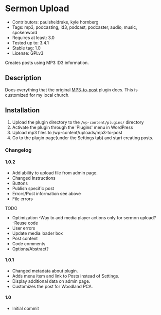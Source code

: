 # Sermon Upload
- Contributors: paulsheldrake, kyle hornberg
- Tags: mp3, podcasting, id3, podcast, podcaster, audio, music, spokenword
- Requires at least: 3.0
- Tested up to: 3.4.1
- Stable tag: 1.0
- License: GPLv3

Creates posts using MP3 ID3 information.

## Description

Does everything that the original [MP3-to-post](http://www.fractured-state.com/2011/09/mp3-to-post-plugin/) plugin does. This is customized for my local church.


## Installation

1. Upload the plugin directory to the `/wp-content/plugins/` directory
2. Activate the plugin through the 'Plugins' menu in WordPress
3. Upload mp3 files to /wp-content/uploads/mp3-to-post
4. Go to the plugin page(under the Settings tab) and start creating posts. 

### Changelog 

#### 1.0.2
* Add ability to upload file from admin page.
* Changed Instructions
* Buttons
* Publish specific post
* Errors/Post information see above
* File errors

TODO
- Optimization
	-Way to add media player actions only for sermon upload?
	-Reuse code
- User errors
- Update media loader box
- Post content
- Code comments
- Options/Abstract?

#### 1.0.1
* Changed metadata about plugin.
* Adds menu item and link to Posts instead of Settings.
* Display additional data on admin page.
* Customizes the post for Woodland PCA.

#### 1.0
* Initial commit

